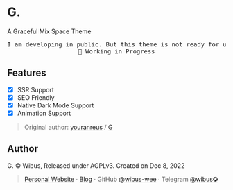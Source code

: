 # G.
A Graceful Mix Space Theme

<pre align="center">
I am developing in public. But this theme is not ready for use.
🧪 Working in Progress
</pre>

## Features

- [x] SSR Support
- [x] SEO Friendly
- [x] Native Dark Mode Support
- [x] Animation Support

> Original author: [youranreus](https://github.com/youranreus) / [G](https://github.com/youranreus/G)

## Author

G. © Wibus, Released under AGPLv3. Created on Dec 8, 2022

> [Personal Website](http://iucky.cn/) · [Blog](https://blog.iucky.cn/) · GitHub [@wibus-wee](https://github.com/wibus-wee/) · Telegram [@wibus✪](https://t.me/wibus_wee)
